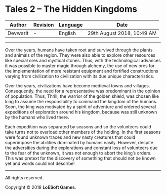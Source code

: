 # Tales 2 – The Hidden Kingdoms

<div style="text-align: center">

| **Author** | **Revision** | **Language** | **Date** |
|------------|--------------|--------------|----------|
| Devwarlt | - | English | 29th August 2018, 10:49 AM |

</div>

---

<p style="text-align: justify">

Over the years, humans have taken root and survived through the plants and animals of the region. They were also able to explore other resources like special ores and mystical stones. Thus, with the technological advances it was possible to master magic through alchemy, the use of new ores for the implementation of more resistant equipment and fortified constructions varying from civilization to civilization with its due unique characteristics.

Over the years, civilizations have become medieval towns and villages. Consequently, the need for a representative was predominant in the opinion of population. Thus, Thrill, the warrior of the golden shield, was chosen like king to assume the responsibility to command the kingdom of the humans. Soon, the king was motivated by a spirit of adventure and ordered several expeditions of exploration around his kingdom, because was still unknown by the humans who lived there.

Each expedition was separated by seasons and so the volunteers could take turns not to overload other members of the holding. In the first seasons were found unknown traces and new nasty creatures that could superimpose the abilities dominated by humans easily. However, despite the adversities during the explorations and constant loss of volunteers due to the fear of the unknown, it was not enough to abort the king’s orders. This was pretext for the discovery of something that should not be known yet and words could not describe!

<p>

---

All rights reserved.

Copyright © 2018 **LoESoft Games**.
